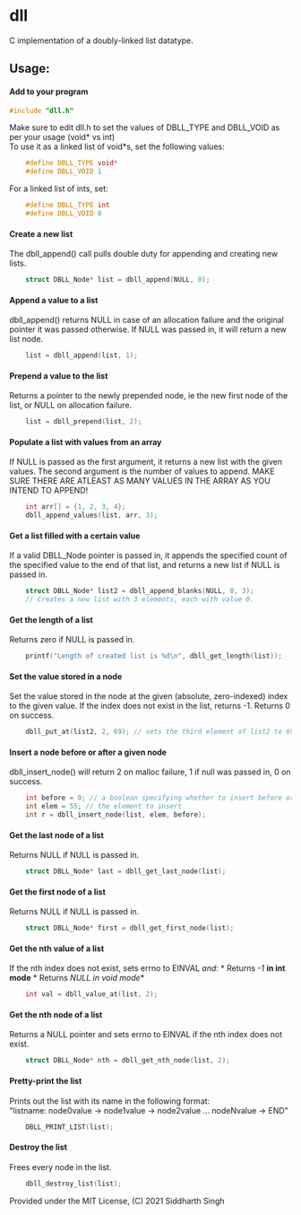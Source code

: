 # dll
C implementation of a doubly-linked list datatype.

## Usage:

#### Add to your program
```c
#include "dll.h"
```
Make sure to edit dll.h to set the values of DBLL_TYPE and DBLL_VOID as per your usage (void* vs int)    
To use it as a linked list of void*s, set the following values:
```c
    #define DBLL_TYPE void*
    #define DBLL_VOID 1
```
For a linked list of ints, set:
```c
    #define DBLL_TYPE int
    #define DBLL_VOID 0
```
#### Create a new list
The dbll_append() call pulls double duty for appending and creating new lists.
```c
    struct DBLL_Node* list = dbll_append(NULL, 0);
```
#### Append a value to a list
dbll_append() returns NULL in case of an allocation failure and the original pointer it was passed otherwise. If NULL was passed in, it will return a new list node.
```c
    list = dbll_append(list, 1);
```
#### Prepend a value to the list
Returns a pointer to the newly prepended node, ie the new first node of the list, or NULL on allocation failure.
```c
    list = dbll_prepend(list, 2);
```
#### Populate a list with values from an array
If NULL is passed as the first argument, it returns a new list with the given values. The second argument is the number of values to append.
MAKE SURE THERE ARE ATLEAST AS MANY VALUES IN THE ARRAY AS YOU INTEND TO APPEND!
```c
    int arr[] = {1, 2, 3, 4};
    dbll_append_values(list, arr, 3);
```
#### Get a list filled with a certain value
If a valid DBLL_Node pointer is passed in, it appends the specified count of the specified value to the end of that list, and returns a new list if NULL is passed in.
```c
    struct DBLL_Node* list2 = dbll_append_blanks(NULL, 0, 3);
    // Creates a new list with 3 elements, each with value 0.
```
#### Get the length of a list
Returns zero if NULL is passed in.
```c
    printf("Length of created list is %d\n", dbll_get_length(list));
```
#### Set the value stored in a node
Set the value stored in the node at the given (absolute, zero-indexed) index to the given value. If the index does not exist in the list, returns -1. Returns 0 on success.
```c
    dbll_put_at(list2, 2, 69); // sets the third element of list2 to 69
```
#### Insert a node before or after a given node
dbll_insert_node() will return 2 on malloc failure, 1 if null was passed in, 0 on success.
```c
    int before = 0; // a boolean specifying whether to insert before or after the given element
    int elem = 55; // the element to insert
    int r = dbll_insert_node(list, elem, before);
```
#### Get the last node of a list
Returns NULL if NULL is passed in.
```c
    struct DBLL_Node* last = dbll_get_last_node(list);
```
#### Get the first node of a list
Returns NULL if NULL is passed in.
```c
    struct DBLL_Node* first = dbll_get_first_node(list);
```
#### Get the nth value of a list
If the nth index does not exist, sets errno to EINVAL _and_:
    * Returns _-1_ **in int mode**
    * Returns _NULL_ **in void* mode**
```c
    int val = dbll_value_at(list, 2);
```
#### Get the nth node of a list
Returns a NULL pointer and sets errno to EINVAL if the nth index does not exist.
```c
    struct DBLL_Node* nth = dbll_get_nth_node(list, 2);
```
#### Pretty-print the list
Prints out the list with its name in the following format:    
"listname: node0value -> node1value -> node2value ... nodeNvalue -> END"
```c
    DBLL_PRINT_LIST(list);
```
#### Destroy the list
Frees every node in the list.
```c
    dbll_destroy_list(list);
```
Provided under the MIT License, (C) 2021 Siddharth Singh
